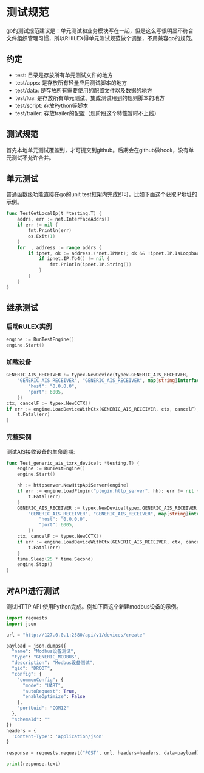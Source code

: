 <!--
 Copyright (C) 2024 wwhai

 This program is free software: you can redistribute it and/or modify
 it under the terms of the GNU Affero General Public License as
 published by the Free Software Foundation, either version 3 of the
 License, or (at your option) any later version.

 This program is distributed in the hope that it will be useful,
 but WITHOUT ANY WARRANTY; without even the implied warranty of
 MERCHANTABILITY or FITNESS FOR A PARTICULAR PURPOSE.  See the
 GNU Affero General Public License for more details.

 You should have received a copy of the GNU Affero General Public License
 along with this program.  If not, see <https://www.gnu.org/licenses/>.
-->

# 测试规范
go的测试规范建议是：单元测试和业务模块写在一起，但是这么写很明显不符合文件组织管理习惯，所以RHILEX得单元测试规范做个调整，不用兼容go的规范。
## 约定
- test: 目录是存放所有单元测试文件的地方
- test/apps: 是存放所有轻量应用测试脚本的地方
- test/data: 是存放所有需要使用的配置文件以及数据的地方
- test/lua: 是存放所有单元测试、集成测试用到的规则脚本的地方
- test/script: 存放Python等脚本
- test/trailer: 存放trailer的配置（现阶段这个特性暂时不上线）

## 测试规范
首先本地单元测试覆盖到，才可提交到github。后期会在github做hook，没有单元测试不允许合并。

## 单元测试
普通函数级功能直接在go的unit test框架内完成即可，比如下面这个获取IP地址的示例。
```go
func TestGetLocalIp(t *testing.T) {
	addrs, err := net.InterfaceAddrs()
	if err != nil {
		fmt.Println(err)
		os.Exit(1)
	}
	for _, address := range addrs {
		if ipnet, ok := address.(*net.IPNet); ok && !ipnet.IP.IsLoopback() {
			if ipnet.IP.To4() != nil {
				fmt.Println(ipnet.IP.String())
			}
		}
	}
}

```
## 继承测试
### 启动RULEX实例
```go
engine := RunTestEngine()
engine.Start()
```

### 加载设备

```go
GENERIC_AIS_RECEIVER := typex.NewDevice(typex.GENERIC_AIS_RECEIVER,
	"GENERIC_AIS_RECEIVER", "GENERIC_AIS_RECEIVER", map[string]interface{}{
		"host": "0.0.0.0",
		"port": 6005,
	})
ctx, cancelF := typex.NewCCTX()
if err := engine.LoadDeviceWithCtx(GENERIC_AIS_RECEIVER, ctx, cancelF); err != nil {
	t.Fatal(err)
}
```

### 完整实例
测试AIS接收设备的生命周期:
```go
func Test_generic_ais_txrx_device(t *testing.T) {
	engine := RunTestEngine()
	engine.Start()

	hh := httpserver.NewHttpApiServer(engine)
	if err := engine.LoadPlugin("plugin.http_server", hh); err != nil {
		t.Fatal(err)
	}
	GENERIC_AIS_RECEIVER := typex.NewDevice(typex.GENERIC_AIS_RECEIVER,
		"GENERIC_AIS_RECEIVER", "GENERIC_AIS_RECEIVER", map[string]interface{}{
			"host": "0.0.0.0",
			"port": 6005,
		})
	ctx, cancelF := typex.NewCCTX()
	if err := engine.LoadDeviceWithCtx(GENERIC_AIS_RECEIVER, ctx, cancelF); err != nil {
		t.Fatal(err)
	}
	time.Sleep(25 * time.Second)
	engine.Stop()
}
```
## 对API进行测试
测试HTTP API 使用Python完成。例如下面这个新建modbus设备的示例。
```py
import requests
import json

url = "http://127.0.0.1:2580/api/v1/devices/create"

payload = json.dumps({
  "name": "Modbus设备测试",
  "type": "GENERIC_MODBUS",
  "description": "Modbus设备测试",
  "gid": "DROOT",
  "config": {
    "commonConfig": {
      "mode": "UART",
      "autoRequest": True,
      "enableOptimize": False
    },
    "portUuid": "COM12"
  },
  "schemaId": ""
})
headers = {
  'Content-Type': 'application/json'
}

response = requests.request("POST", url, headers=headers, data=payload)

print(response.text)
```